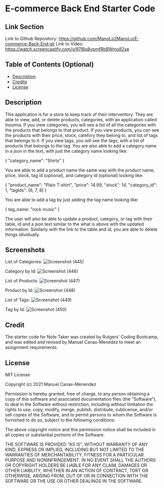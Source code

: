 # E-commerce Back End Starter Code

## Link Section
Link to Github Repository: https://github.com/ManoLo2ManoLo/E-commerce-Back-End.git
Link to Video: https://watch.screencastify.com/v/97IBq8vpmfRbBWmo82xe

## Table of Contents (Optional)
* [Description](#description)
* [Credits](#credits)
* [License](#license)

## Description
This application is for a store to keep track of their interventory. They are able to view, add, or delete products, categories, with an application called Insomia. If you view categories, you will see a list of all the categories with the products that belongs to that product. If you view products, you can see the products with their price, stock, catefory they belong to, and list of tags that belongs to it. If you view tags, you will see the tags, with a list of products that belongs to the tag. You are also able to add a category name in a json in the text, with just the category name looking like:

{
    "category_name": "Shirts"
}

You are able to add a product name the same way with the product name, price, stock, tag id (optional), and category id (optional) looking like:

{
    "product_name": "Plain T-shirt",
    "price": 14.99,
    "stock": 14,
    "category_id": 1,
    "tagIds": [6, 7, 8]
}

You are able to add a tag by just adding the tag name looking like: 

{
    tag_name: "rock music"
}

The user will also be able to update a product, category, or tag with their table, id and a json text similar to the what is above with the updated information. Similarly with the link to the table and id, you are able to delete things idividually.

## Screenshots
List of Categories:
![Screenshot (445)](https://user-images.githubusercontent.com/88364269/143662297-c6a9c8bc-b2c5-4504-838d-9c578c3ec257.png)

Category by Id:
![Screenshot (446)](https://user-images.githubusercontent.com/88364269/143662298-2260148b-206a-4796-b9a9-4a5d8df93474.png)

List of Products:
![Screenshot (447)](https://user-images.githubusercontent.com/88364269/143662299-7ed22318-c982-458c-b773-19983dec0d03.png)

Product by Id:
![Screenshot (448)](https://user-images.githubusercontent.com/88364269/143662300-c227697e-acf1-4db8-954c-b599d2ad81b8.png)

List of Tags:
![Screenshot (449)](https://user-images.githubusercontent.com/88364269/143662301-b742d52a-0b8d-4670-9c0f-27be8c7d4620.png)

Tag by Id:
![Screenshot (450)](https://user-images.githubusercontent.com/88364269/143662302-0628e6bf-1f49-4ae4-b4ed-0faddb5f79ae.png)

## Credit
The starter code for Note Taker was created by Rutgers' Coding Bootcamp, and was edited and revised by Manuel Canas-Menedez to meet an assignment requirements.

## License
MIT License

Copyright (c) 2021 Manuel Canas-Menendez

Permission is hereby granted, free of charge, to any person obtaining a copy
of this software and associated documentation files (the "Software"), to deal
in the Software without restriction, including without limitation the rights
to use, copy, modify, merge, publish, distribute, sublicense, and/or sell
copies of the Software, and to permit persons to whom the Software is
furnished to do so, subject to the following conditions:

The above copyright notice and this permission notice shall be included in all
copies or substantial portions of the Software.

THE SOFTWARE IS PROVIDED "AS IS", WITHOUT WARRANTY OF ANY KIND, EXPRESS OR
IMPLIED, INCLUDING BUT NOT LIMITED TO THE WARRANTIES OF MERCHANTABILITY,
FITNESS FOR A PARTICULAR PURPOSE AND NONINFRINGEMENT. IN NO EVENT SHALL THE
AUTHORS OR COPYRIGHT HOLDERS BE LIABLE FOR ANY CLAIM, DAMAGES OR OTHER
LIABILITY, WHETHER IN AN ACTION OF CONTRACT, TORT OR OTHERWISE, ARISING FROM,
OUT OF OR IN CONNECTION WITH THE SOFTWARE OR THE USE OR OTHER DEALINGS IN THE
SOFTWARE.
